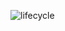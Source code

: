 ![lifecycle](https://user-images.githubusercontent.com/28316968/50302400-0b726880-049b-11e9-8ea3-b647ee382139.PNG)



